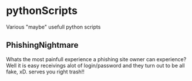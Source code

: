 # pythonScripts
Various "maybe" usefull python scripts


## PhishingNightmare
Whats the most painfull experience a phishing site owner can experience?
Well it is easy receivings alot of login/password and they turn out to be all fake, xD. serves you right trash!!
 
